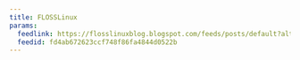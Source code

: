 ```yaml
---
title: FLOSSLinux
params:
  feedlink: https://flosslinuxblog.blogspot.com/feeds/posts/default?alt=rss
  feedid: fd4ab672623ccf748f86fa4844d0522b
---
```


